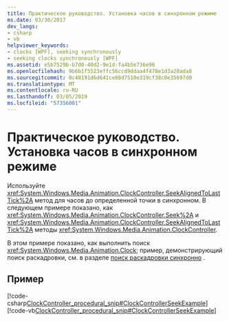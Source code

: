 ```yaml
---
title: Практическое руководство. Установка часов в синхронном режиме
ms.date: 03/30/2017
dev_langs:
- csharp
- vb
helpviewer_keywords:
- clocks [WPF], seeking synchronously
- seeking clocks synchronously [WPF]
ms.assetid: e5b7529b-b7d0-40d2-9e1d-fa4b5e736e96
ms.openlocfilehash: 9b6b1f5523effc56ccd9ddaa4f478e1d3a20ada8
ms.sourcegitcommit: 0c48191d6d641ce88d7510e319cf38c0e35697d0
ms.translationtype: MT
ms.contentlocale: ru-RU
ms.lasthandoff: 03/05/2019
ms.locfileid: "57356001"
---
```

# <a name="how-to-seek-a-clock-synchronously"></a>Практическое руководство. Установка часов в синхронном режиме
Используйте <xref:System.Windows.Media.Animation.ClockController.SeekAlignedToLastTick%2A> метод для часов до определенной точки в синхронном. В следующем примере показано, как <xref:System.Windows.Media.Animation.ClockController.Seek%2A> и <xref:System.Windows.Media.Animation.ClockController.SeekAlignedToLastTick%2A> методы <xref:System.Windows.Media.Animation.ClockController>.  
  
 В этом примере показано, как выполнить поиск <xref:System.Windows.Media.Animation.Clock>; пример, демонстрирующий поиск раскадровки, см. в разделе [поиск раскадровки синхронно](how-to-seek-a-storyboard-synchronously.md) .  
  
## <a name="example"></a>Пример  
 [!code-csharp[ClockController_procedural_snip#ClockControllerSeekExample](~/samples/snippets/csharp/VS_Snippets_Wpf/ClockController_procedural_snip/CSharp/SeekAlignedToLastTickExample.cs#clockcontrollerseekexample)]
 [!code-vb[ClockController_procedural_snip#ClockControllerSeekExample](~/samples/snippets/visualbasic/VS_Snippets_Wpf/ClockController_procedural_snip/visualbasic/seekalignedtolasttickexample.vb#clockcontrollerseekexample)]
